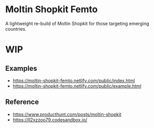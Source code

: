 # Moltin Shopkit Femto
A lightweight re-build of Moltin Shopkit for those targeting emerging countries.

# WIP

## Examples
- https://moltin-shopkit-femto.netlify.com/public/index.html
- https://moltin-shopkit-femto.netlify.com/public/example.html

## Reference
- https://www.producthunt.com/posts/moltin-shopkit
- https://ll2xzzoo79.codesandbox.io/
